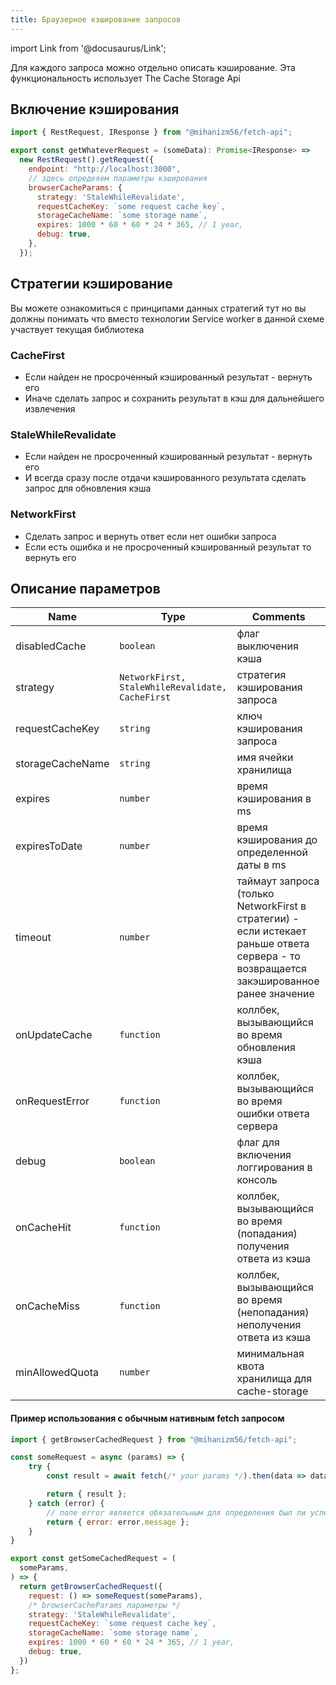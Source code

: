 ```yaml
---
title: Браузерное кэширование запросов
---
```


import Link from '@docusaurus/Link';

Для каждого запроса можно отдельно описать кэширование. Эта функциональность использует <Link to='https://developer.mozilla.org/en-US/docs/Web/API/CacheStorage'>The Cache Storage Api</Link>

## Включение кэширования

```javascript
import { RestRequest, IResponse } from "@mihanizm56/fetch-api";

export const getWhateverRequest = (someData): Promise<IResponse> =>
  new RestRequest().getRequest({
    endpoint: "http://localhost:3000",
    // здесь опредеяем параметры кэширования
    browserCacheParams: {
      strategy: 'StaleWhileRevalidate',
      requestCacheKey: `some request cache key`,
      storageCacheName: `some storage name`,
      expires: 1000 * 60 * 60 * 24 * 365, // 1 year,
      debug: true,
    },
  });
```

## Стратегии кэширование

Вы можете ознакомиться с принципами данных стратегий <Link to='https://developer.chrome.com/docs/workbox/reference/workbox-strategies'>тут</Link> но вы должны понимать что вместо технологии Service worker в данной схеме участвует текущая библиотека

### <Link to='https://developer.chrome.com/docs/workbox/caching-strategies-overview/#cache-first-falling-back-to-network'>CacheFirst</Link>

- Если найден не просроченный кэшированный результат - вернуть его
- Иначе сделать запрос и сохранить результат в кэш для дальнейшего извлечения 

### <Link to='https://developer.chrome.com/docs/workbox/caching-strategies-overview/#stale-while-revalidate'>StaleWhileRevalidate</Link>

- Если найден не просроченный кэшированный результат - вернуть его
- И всегда сразу после отдачи кэшированного результата сделать запрос для обновления кэша

### <Link to='https://developer.chrome.com/docs/workbox/caching-strategies-overview/#network-first-falling-back-to-cache'>NetworkFirst</Link>

- Сделать запрос и вернуть ответ если нет ошибки запроса
- Если есть ошибка и не просроченный кэшированный результат то вернуть его 

## Описание параметров 

| Name             | Type         | Comments                                   |
| ---------------- | ------------ | ------------------------------------------ |
| disabledCache            | `boolean`    | флаг выключения кэша           |
| strategy            | `NetworkFirst, StaleWhileRevalidate, CacheFirst`    | стратегия кэширования запроса      |
| requestCacheKey        | `string`     | ключ кэширования запроса |
| storageCacheName             | `string` | имя ячейки хранилища                             |
| expires | `number`     | время кэширования в ms                   |
| expiresToDate | `number`     | время кэширования до определенной даты в ms                   |
| timeout | `number`        | таймаут запроса (только NetworkFirst в стратегии) - если истекает раньше ответа сервера - то возвращается закэшированное ранее значение         |
| onUpdateCache | `function`        | коллбек, вызывающийся во время обновления кэша         |
| onRequestError | `function`        | коллбек, вызывающийся во время ошибки ответа сервера      |
| debug             | `boolean`     | флаг для включения логгирования в консоль  |
| onCacheHit             | `function`     | коллбек, вызывающийся во время (попадания) получения ответа из кэша         |
| onCacheMiss             | `function`     | коллбек, вызывающийся во время (непопадания) неполучения ответа из кэша         |
| minAllowedQuota        | `number`     | минимальная квота хранилища для cache-storage |


#### Пример использования с обычным нативным fetch запросом

```javascript
import { getBrowserCachedRequest } from "@mihanizm56/fetch-api";

const someRequest = async (params) => {
    try {
        const result = await fetch(/* your params */).then(data => data.json());

        return { result };
    } catch (error) {
        // поле error является обязательным для определения был ли успешный запрос
        return { error: error.message };
    }
}

export const getSomeCachedRequest = (
  someParams,
) => {
  return getBrowserCachedRequest({
    request: () => someRequest(someParams),
    /* browserCacheParams параметры */
    strategy: 'StaleWhileRevalidate',
    requestCacheKey: `some request cache key`,
    storageCacheName: `some storage name`,
    expires: 1000 * 60 * 60 * 24 * 365, // 1 year,
    debug: true,
  })
};

```